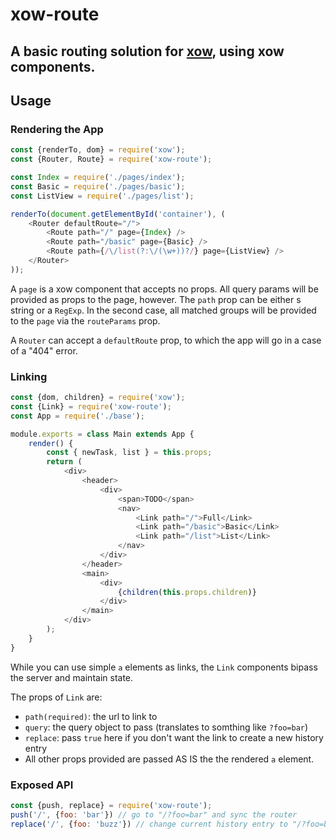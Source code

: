 # xow-route
## A basic routing solution for [xow](https://github.com/oakfang/xow), using xow components.

## Usage

### Rendering the App
```js
const {renderTo, dom} = require('xow');
const {Router, Route} = require('xow-route');

const Index = require('./pages/index');
const Basic = require('./pages/basic');
const ListView = require('./pages/list');

renderTo(document.getElementById('container'), (
    <Router defaultRoute="/">
        <Route path="/" page={Index} />
        <Route path="/basic" page={Basic} />
        <Route path={/\/list(?:\/(\w+))?/} page={ListView} />
    </Router>
));
```

A `page` is a xow component that accepts no props. All query params will be provided as props to the page, however.
The `path` prop can be either s string or a `RegExp`.
In the second case, all matched groups will be provided to the `page` via the `routeParams` prop.

A `Router` can accept a `defaultRoute` prop, to which the app will go in a case of a "404" error.


### Linking
```js
const {dom, children} = require('xow');
const {Link} = require('xow-route');
const App = require('./base');

module.exports = class Main extends App {
    render() {
        const { newTask, list } = this.props;
        return (
            <div>
                <header>
                    <div>
                        <span>TODO</span>
                        <nav>
                            <Link path="/">Full</Link>
                            <Link path="/basic">Basic</Link>
                            <Link path="/list">List</Link>
                        </nav>
                    </div>
                </header>
                <main>
                    <div>
                        {children(this.props.children)}
                    </div>
                </main>
            </div>
        );
    }
}
```

While you can use simple `a` elements as links, the `Link` components bipass the server and maintain state.

The props of `Link` are:

- `path(required)`: the url to link to
- `query`: the query object to pass (translates to somthing like `?foo=bar`)
- `replace`: pass `true` here if you don't want the link to create a new history entry
- All other props provided are passed AS IS the the rendered `a` element.


### Exposed API
```js
const {push, replace} = require('xow-route');
push('/', {foo: 'bar'}) // go to "/?foo=bar" and sync the router
replace('/', {foo: 'buzz'}) // change current history entry to "/?foo=buzz" and sync the router
```